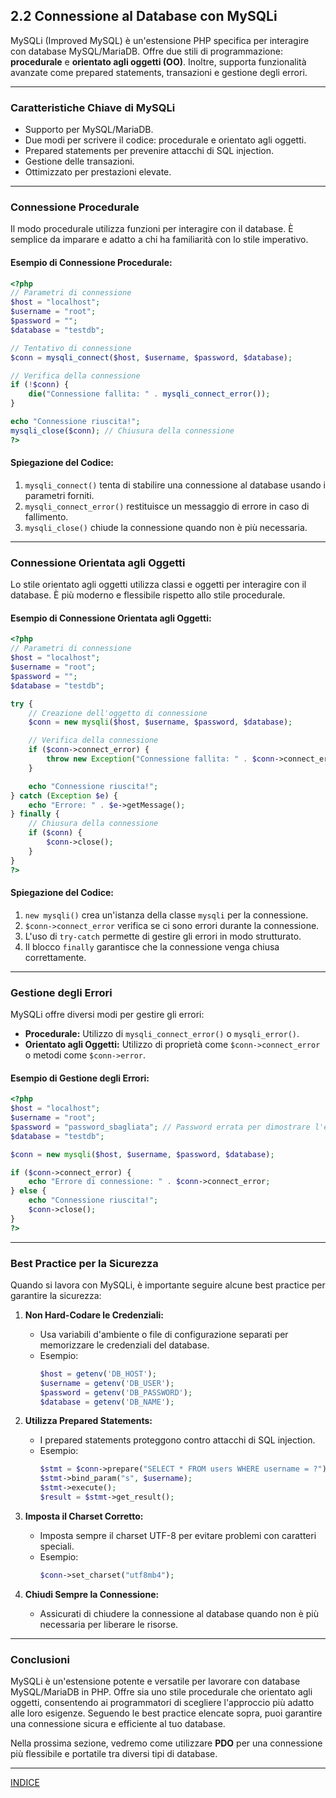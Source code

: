 ## **2.2 Connessione al Database con MySQLi**

MySQLi (Improved MySQL) è un'estensione PHP specifica per interagire con database MySQL/MariaDB. Offre due stili di programmazione: **procedurale** e **orientato agli oggetti (OO)**. Inoltre, supporta funzionalità avanzate come prepared statements, transazioni e gestione degli errori.

---

### **Caratteristiche Chiave di MySQLi**
- Supporto per MySQL/MariaDB.
- Due modi per scrivere il codice: procedurale e orientato agli oggetti.
- Prepared statements per prevenire attacchi di SQL injection.
- Gestione delle transazioni.
- Ottimizzato per prestazioni elevate.

---

### **Connessione Procedurale**

Il modo procedurale utilizza funzioni per interagire con il database. È semplice da imparare e adatto a chi ha familiarità con lo stile imperativo.

#### **Esempio di Connessione Procedurale:**
```php
<?php
// Parametri di connessione
$host = "localhost";
$username = "root";
$password = "";
$database = "testdb";

// Tentativo di connessione
$conn = mysqli_connect($host, $username, $password, $database);

// Verifica della connessione
if (!$conn) {
    die("Connessione fallita: " . mysqli_connect_error());
}

echo "Connessione riuscita!";
mysqli_close($conn); // Chiusura della connessione
?>
```

#### **Spiegazione del Codice:**
1. `mysqli_connect()` tenta di stabilire una connessione al database usando i parametri forniti.
2. `mysqli_connect_error()` restituisce un messaggio di errore in caso di fallimento.
3. `mysqli_close()` chiude la connessione quando non è più necessaria.

---

### **Connessione Orientata agli Oggetti**

Lo stile orientato agli oggetti utilizza classi e oggetti per interagire con il database. È più moderno e flessibile rispetto allo stile procedurale.

#### **Esempio di Connessione Orientata agli Oggetti:**
```php
<?php
// Parametri di connessione
$host = "localhost";
$username = "root";
$password = "";
$database = "testdb";

try {
    // Creazione dell'oggetto di connessione
    $conn = new mysqli($host, $username, $password, $database);

    // Verifica della connessione
    if ($conn->connect_error) {
        throw new Exception("Connessione fallita: " . $conn->connect_error);
    }

    echo "Connessione riuscita!";
} catch (Exception $e) {
    echo "Errore: " . $e->getMessage();
} finally {
    // Chiusura della connessione
    if ($conn) {
        $conn->close();
    }
}
?>
```

#### **Spiegazione del Codice:**
1. `new mysqli()` crea un'istanza della classe `mysqli` per la connessione.
2. `$conn->connect_error` verifica se ci sono errori durante la connessione.
3. L'uso di `try-catch` permette di gestire gli errori in modo strutturato.
4. Il blocco `finally` garantisce che la connessione venga chiusa correttamente.

---

### **Gestione degli Errori**

MySQLi offre diversi modi per gestire gli errori:
- **Procedurale:** Utilizzo di `mysqli_connect_error()` o `mysqli_error()`.
- **Orientato agli Oggetti:** Utilizzo di proprietà come `$conn->connect_error` o metodi come `$conn->error`.

#### **Esempio di Gestione degli Errori:**
```php
<?php
$host = "localhost";
$username = "root";
$password = "password_sbagliata"; // Password errata per dimostrare l'errore
$database = "testdb";

$conn = new mysqli($host, $username, $password, $database);

if ($conn->connect_error) {
    echo "Errore di connessione: " . $conn->connect_error;
} else {
    echo "Connessione riuscita!";
    $conn->close();
}
?>
```

---

### **Best Practice per la Sicurezza**

Quando si lavora con MySQLi, è importante seguire alcune best practice per garantire la sicurezza:

1. **Non Hard-Codare le Credenziali:**
   - Usa variabili d'ambiente o file di configurazione separati per memorizzare le credenziali del database.
   - Esempio:
     ```php
     $host = getenv('DB_HOST');
     $username = getenv('DB_USER');
     $password = getenv('DB_PASSWORD');
     $database = getenv('DB_NAME');
     ```

2. **Utilizza Prepared Statements:**
   - I prepared statements proteggono contro attacchi di SQL injection.
   - Esempio:
     ```php
     $stmt = $conn->prepare("SELECT * FROM users WHERE username = ?");
     $stmt->bind_param("s", $username);
     $stmt->execute();
     $result = $stmt->get_result();
     ```

3. **Imposta il Charset Corretto:**
   - Imposta sempre il charset UTF-8 per evitare problemi con caratteri speciali.
   - Esempio:
     ```php
     $conn->set_charset("utf8mb4");
     ```

4. **Chiudi Sempre la Connessione:**
   - Assicurati di chiudere la connessione al database quando non è più necessaria per liberare le risorse.

---

### **Conclusioni**

MySQLi è un'estensione potente e versatile per lavorare con database MySQL/MariaDB in PHP. Offre sia uno stile procedurale che orientato agli oggetti, consentendo ai programmatori di scegliere l'approccio più adatto alle loro esigenze. Seguendo le best practice elencate sopra, puoi garantire una connessione sicura e efficiente al tuo database.

Nella prossima sezione, vedremo come utilizzare **PDO** per una connessione più flessibile e portatile tra diversi tipi di database.

---
[INDICE](README.md)